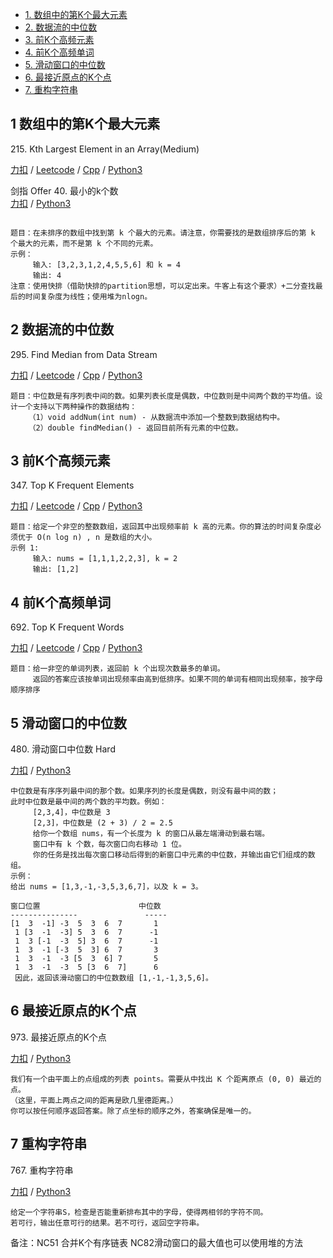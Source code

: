 <!-- GFM-TOC -->
* [1. 数组中的第K个最大元素](#1-数组中的第K个最大元素)
* [2. 数据流的中位数](#2-数据流的中位数)
* [3. 前K个高频元素](#3-前K个高频元素)
* [4. 前K个高频单词](#4-前K个高频单词)
* [5. 滑动窗口的中位数](#5-滑动窗口的中位数)  
* [6. 最接近原点的K个点](#6-最接近原点的K个点)  
* [7. 重构字符串](#7-重构字符串)
<!-- GFM-TOC -->

## 1 数组中的第K个最大元素
215\. Kth Largest Element in an Array(Medium)

[力扣](https://leetcode-cn.com/problems/kth-largest-element-in-an-array/) / [Leetcode](https://leetcode.com/problems/kth-largest-element-in-an-array/) / [Cpp](../ds_2_heap/L215-m.cpp) / [Python3](../python-algorithm/ds_2_heap/L215-m.py)

剑指 Offer 40\. 最小的k个数   
[力扣](https://leetcode-cn.com/problems/zui-xiao-de-kge-shu-lcof/submissions/) / [Python3](../python-algorithm/ds_2_heap/J40.py)  
```

题目：在未排序的数组中找到第 k 个最大的元素。请注意，你需要找的是数组排序后的第 k 个最大的元素，而不是第 k 个不同的元素。
示例：
     输入: [3,2,3,1,2,4,5,5,6] 和 k = 4
     输出: 4
注意：使用快排（借助快排的partition思想，可以定出来。牛客上有这个要求）+二分查找最后的时间复杂度为线性；使用堆为nlogn。
```

## 2 数据流的中位数
295\. Find Median from Data Stream  

[力扣](https://leetcode-cn.com/problems/find-median-from-data-stream/) / [Leetcode](https://leetcode.com/problems/find-median-from-data-stream/) / [Cpp](../ds_2_heap/L295-h.cpp) / [Python3](../python-algorithm/ds_2_heap/L295-h.py)
```
题目：中位数是有序列表中间的数。如果列表长度是偶数，中位数则是中间两个数的平均值。设计一个支持以下两种操作的数据结构：
    （1）void addNum(int num) - 从数据流中添加一个整数到数据结构中。
    （2）double findMedian() - 返回目前所有元素的中位数。
```

## 3 前K个高频元素
347\. Top K Frequent Elements  

[力扣](https://leetcode-cn.com/problems/top-k-frequent-elements/) / [Leetcode](https://leetcode.com/problems/top-k-frequent-elements/) / [Cpp](../ds_2_heap/L347-m.cpp) / [Python3](../python-algorithm/ds_2_heap/L347-m.py)
```
题目：给定一个非空的整数数组，返回其中出现频率前 k 高的元素。你的算法的时间复杂度必须优于 O(n log n) , n 是数组的大小。
示例 1:
     输入: nums = [1,1,1,2,2,3], k = 2
     输出: [1,2]
```

## 4 前K个高频单词
692\. Top K Frequent Words  

[力扣](https://leetcode-cn.com/problems/top-k-frequent-words/) / [Leetcode](https://leetcode.com/problems/top-k-frequent-words/) / [Cpp](../ds_2_heap/L692-m.cpp) / [Python3](../python-algorithm/ds_2_heap/L692-m.py)
```
题目：给一非空的单词列表，返回前 k 个出现次数最多的单词。
     返回的答案应该按单词出现频率由高到低排序。如果不同的单词有相同出现频率，按字母顺序排序
```

## 5 滑动窗口的中位数  
480\. 滑动窗口中位数    Hard   

[力扣](https://leetcode-cn.com/problems/sliding-window-median/) / [Python3](../python-algorithm/ds_2_heap/L480-h.py)     
```
中位数是有序序列最中间的那个数。如果序列的长度是偶数，则没有最中间的数；
此时中位数是最中间的两个数的平均数。例如：
     [2,3,4]，中位数是 3
     [2,3]，中位数是 (2 + 3) / 2 = 2.5
     给你一个数组 nums，有一个长度为 k 的窗口从最左端滑动到最右端。
     窗口中有 k 个数，每次窗口向右移动 1 位。
     你的任务是找出每次窗口移动后得到的新窗口中元素的中位数，并输出由它们组成的数组。
示例：
给出 nums = [1,3,-1,-3,5,3,6,7]，以及 k = 3。

窗口位置                      中位数
---------------               -----
[1  3  -1] -3  5  3  6  7       1
 1 [3  -1  -3] 5  3  6  7      -1
 1  3 [-1  -3  5] 3  6  7      -1
 1  3  -1 [-3  5  3] 6  7       3
 1  3  -1  -3 [5  3  6] 7       5
 1  3  -1  -3  5 [3  6  7]      6
 因此，返回该滑动窗口的中位数数组 [1,-1,-1,3,5,6]。

```

## 6 最接近原点的K个点  
973\. 最接近原点的K个点

[力扣](https://leetcode-cn.com/problems/k-closest-points-to-origin/) / [Python3](../python-algorithm/ds_2_heap/L973-m.py)     
```
我们有一个由平面上的点组成的列表 points。需要从中找出 K 个距离原点 (0, 0) 最近的点。
（这里，平面上两点之间的距离是欧几里德距离。）
你可以按任何顺序返回答案。除了点坐标的顺序之外，答案确保是唯一的。
```

## 7 重构字符串  
767\. 重构字符串

[力扣](https://leetcode-cn.com/problems/k-closest-points-to-origin/) / [Python3](../python-algorithm/ds_2_heap/L973-m.py)     
```
给定一个字符串S，检查是否能重新排布其中的字母，使得两相邻的字符不同。
若可行，输出任意可行的结果。若不可行，返回空字符串。
```

备注：NC51 合并K个有序链表 NC82滑动窗口的最大值也可以使用堆的方法
